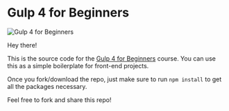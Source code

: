 # Gulp 4 for Beginners
 
![Gulp 4 for Beginners](https://user-images.githubusercontent.com/37986728/74626528-8c67d700-5115-11ea-9a84-7467ffda7b90.png)

Hey there! 

This is the source code for the [Gulp 4 for Beginners](https://coder-coder.com/gulp-course/) course. You can use this as a simple boilerplate for front-end projects.

Once you fork/download the repo, just make sure to run `npm install` to get all the packages necessary.

Feel free to fork and share this repo!
